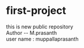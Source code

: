 # first-project
this is new public repository
 </br>
 Author -- M.prasanth
</br>
user name : muppallaprasanth
